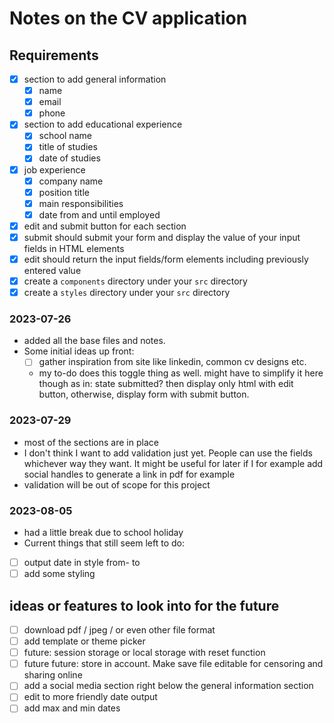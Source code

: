 # Notes on the CV application

## Requirements
- [x] section to add general information
  - [x] name
  - [x] email
  - [x] phone
- [x] section to add educational experience
  - [x] school name
  - [x] title of studies
  - [x] date of studies
- [x] job experience
  - [x] company name
  - [x] position title
  - [x] main responsibilities
  - [x] date from and until employed
- [x] edit and submit button for each section
- [x] submit should submit your form and display the value of your input fields in HTML elements
- [x] edit should return the input fields/form elements including previously entered value
- [x] create a `components` directory under your `src` directory
- [x] create a `styles` directory under your `src` directory

### 2023-07-26
- added all the base files and notes. 
- Some initial ideas up front:
  - [ ] gather inspiration from site like linkedin, common cv designs etc.
  - my to-do does this toggle thing as well. might have to simplify it here though as in: state submitted? then display only html with edit button, otherwise, display form with submit button.

### 2023-07-29
- most of the sections are in place
- I don't think I want to add validation just yet. People can use the fields whichever way they want. It might be useful for later if I for example add social handles to generate a link in pdf for example
- validation will be out of scope for this project

### 2023-08-05
- had a little break due to school holiday
- Current things that still seem left to do:
- [ ] output date in style from- to
- [ ] add some styling

## ideas or features to look into for the future
- [ ] download pdf / jpeg / or even other file format
- [ ] add template or theme picker
- [ ] future: session storage or local storage with reset function
- [ ] future future: store in account. Make save file editable for censoring and sharing online
- [ ] add a social media section right below the general information section
- [ ] edit to more friendly date output
- [ ] add max and min dates